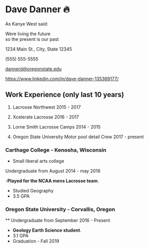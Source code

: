 # **Dave Danner** :fire:

As Kanye West said:

Were living the future                      
so the present is our past

1234 Main St., City, State 12345

(555) 555-5555

dannerd@oregonstate.edu

https://www.linkedin.com/in/dave-danner-135369177/



## Work Experience (only last 10 years)
1. Lacrosse Northwest 2015 - 2017

2. Xcelerate Lacrosse  2016 - 2017

3. Lorne Smith Lacrosse Camps 2014 - 2015

4. Oregon State University Motor pool detail Crew 2017 - present









### Carthage College - Kenosha, Wisconsin

* Small liberal arts college

 Undergraduate from August 2014 - may 2016


-**Played for the NCAA mens Lacrosse team**.

- Studied Geography
- 3.5 GPA

### Oregon State University - Corvallis, Oregon


** Undergraduate from September 2016 - Present



-  **Geology Earth Science student**.
- 3.1 GPA
- Graduation - Fall 2019






[Carthage College]: https://www.carthage.edu/
[Oregon State University]: https://oregonstate.edu/
